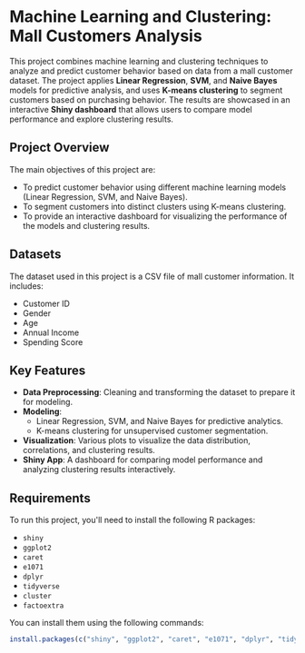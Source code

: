 # Machine Learning and Clustering: Mall Customers Analysis

This project combines machine learning and clustering techniques to analyze and predict customer behavior based on data from a mall customer dataset. The project applies **Linear Regression**, **SVM**, and **Naive Bayes** models for predictive analysis, and uses **K-means clustering** to segment customers based on purchasing behavior. The results are showcased in an interactive **Shiny dashboard** that allows users to compare model performance and explore clustering results.

## Project Overview

The main objectives of this project are:
- To predict customer behavior using different machine learning models (Linear Regression, SVM, and Naive Bayes).
- To segment customers into distinct clusters using K-means clustering.
- To provide an interactive dashboard for visualizing the performance of the models and clustering results.

## Datasets

The dataset used in this project is a CSV file of mall customer information. It includes:
- Customer ID
- Gender
- Age
- Annual Income
- Spending Score

## Key Features
- **Data Preprocessing**: Cleaning and transforming the dataset to prepare it for modeling.
- **Modeling**: 
  - Linear Regression, SVM, and Naive Bayes for predictive analytics.
  - K-means clustering for unsupervised customer segmentation.
- **Visualization**: Various plots to visualize the data distribution, correlations, and clustering results.
- **Shiny App**: A dashboard for comparing model performance and analyzing clustering results interactively.

## Requirements

To run this project, you'll need to install the following R packages:
- `shiny`
- `ggplot2`
- `caret`
- `e1071`
- `dplyr`
- `tidyverse`
- `cluster`
- `factoextra`

You can install them using the following commands:

```r
install.packages(c("shiny", "ggplot2", "caret", "e1071", "dplyr", "tidyverse", "cluster", "factoextra"))
